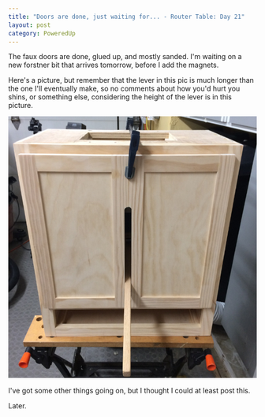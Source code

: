 ```yaml
---
title: "Doors are done, just waiting for... - Router Table: Day 21"
layout: post
category: PoweredUp
---
```

The faux doors are done, glued up, and mostly sanded. I'm waiting on a new forstner bit that arrives tomorrow, before I add the magnets.

Here's a picture, but remember that the lever in this pic is much longer than the one I'll eventually make, so no comments about how you'd hurt you shins, or something else, considering the height of the lever is in this picture.

![](/assets/images-posts/powered-up-2/2019-03-16.1.01.jpg)

I've got some other things going on, but I thought I could at least post this.

Later.